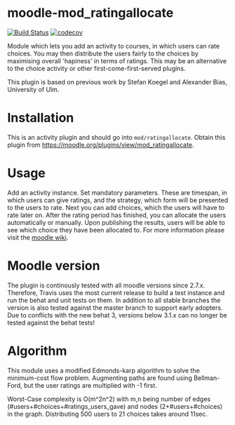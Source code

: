 moodle-mod_ratingallocate
============================
[![Build Status](https://travis-ci.org/learnweb/moodle-mod_ratingallocate.svg?branch=master)](https://travis-ci.org/learnweb/moodle-mod_ratingallocate)
[![codecov](https://codecov.io/gh/learnweb/moodle-mod_ratingallocate/branch/master/graph/badge.svg)](https://codecov.io/gh/learnweb/moodle-mod_ratingallocate)

Module which lets you add an activity to courses, in which users can rate choices. You may then distribute the users fairly to the choices by maximising overall 'hapiness' in terms of ratings.
This may be an alternative to the choice activity or other first-come-first-served plugins.

This plugin is based on previous work by Stefan Koegel and Alexander Bias, University of Ulm.

Installation
============
This is an activity plugin and should go into ``mod/ratingallocate``.
Obtain this plugin from https://moodle.org/plugins/view/mod_ratingallocate.

Usage
============

Add an activity instance. Set mandatory parameters. These are timespan, in which users can give ratings, and the strategy,
which form will be presented to the users to rate.
Next you can add choices, which the users will have to rate later on.
After the rating period has finished, you can allocate the users automatically or manually. Upon publishing the results, users will be able to see which choice they have been allocated to.
For more information please visit the [moodle wiki](https://docs.moodle.org/31/en/Ratingallocate).

Moodle version
======================
The plugin is continously tested with all moodle versions since 2.7.x.
Therefore, Travis uses the most current release to build a test instance and run the behat and unit tests on them.
In addition to all stable branches the version is also tested against the master branch to support early adopters.
Due to conflicts with the new behat 3, versions below 3.1.x can no longer be tested against the behat tests!

Algorithm
=========
This module uses a modified Edmonds-karp algorithm to solve the minimum-cost flow problem. Augmenting paths are found using Bellman-Ford, but the user ratings are multiplied with -1 first.

Worst-Case complexity is O(m^2n^2) with m,n being number of edges (#users+#choices+#ratings_users_gave) and nodes (2+#users+#choices) in the graph.
Distributing 500 users to 21 choices takes around 11sec.

